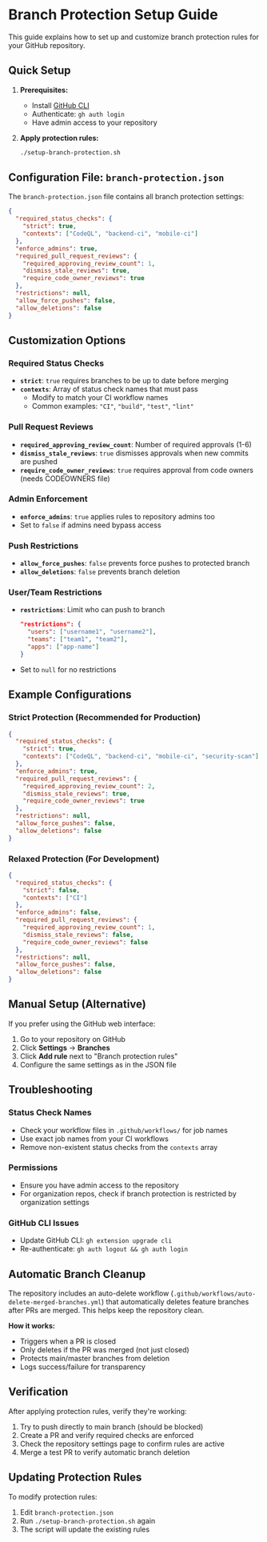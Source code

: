 # Branch Protection Setup Guide

This guide explains how to set up and customize branch protection rules for your GitHub repository.

## Quick Setup

1. **Prerequisites:**
   - Install [GitHub CLI](https://cli.github.com/)
   - Authenticate: `gh auth login`
   - Have admin access to your repository

2. **Apply protection rules:**
   ```bash
   ./setup-branch-protection.sh
   ```

## Configuration File: `branch-protection.json`

The `branch-protection.json` file contains all branch protection settings:

```json
{
  "required_status_checks": {
    "strict": true,
    "contexts": ["CodeQL", "backend-ci", "mobile-ci"]
  },
  "enforce_admins": true,
  "required_pull_request_reviews": {
    "required_approving_review_count": 1,
    "dismiss_stale_reviews": true,
    "require_code_owner_reviews": true
  },
  "restrictions": null,
  "allow_force_pushes": false,
  "allow_deletions": false
}
```

## Customization Options

### Required Status Checks
- **`strict`**: `true` requires branches to be up to date before merging
- **`contexts`**: Array of status check names that must pass
  - Modify to match your CI workflow names
  - Common examples: `"CI"`, `"build"`, `"test"`, `"lint"`

### Pull Request Reviews
- **`required_approving_review_count`**: Number of required approvals (1-6)
- **`dismiss_stale_reviews`**: `true` dismisses approvals when new commits are pushed
- **`require_code_owner_reviews`**: `true` requires approval from code owners (needs CODEOWNERS file)

### Admin Enforcement
- **`enforce_admins`**: `true` applies rules to repository admins too
- Set to `false` if admins need bypass access

### Push Restrictions
- **`allow_force_pushes`**: `false` prevents force pushes to protected branch
- **`allow_deletions`**: `false` prevents branch deletion

### User/Team Restrictions
- **`restrictions`**: Limit who can push to branch
  ```json
  "restrictions": {
    "users": ["username1", "username2"],
    "teams": ["team1", "team2"],
    "apps": ["app-name"]
  }
  ```
- Set to `null` for no restrictions

## Example Configurations

### Strict Protection (Recommended for Production)
```json
{
  "required_status_checks": {
    "strict": true,
    "contexts": ["CodeQL", "backend-ci", "mobile-ci", "security-scan"]
  },
  "enforce_admins": true,
  "required_pull_request_reviews": {
    "required_approving_review_count": 2,
    "dismiss_stale_reviews": true,
    "require_code_owner_reviews": true
  },
  "restrictions": null,
  "allow_force_pushes": false,
  "allow_deletions": false
}
```

### Relaxed Protection (For Development)
```json
{
  "required_status_checks": {
    "strict": false,
    "contexts": ["CI"]
  },
  "enforce_admins": false,
  "required_pull_request_reviews": {
    "required_approving_review_count": 1,
    "dismiss_stale_reviews": false,
    "require_code_owner_reviews": false
  },
  "restrictions": null,
  "allow_force_pushes": false,
  "allow_deletions": false
}
```

## Manual Setup (Alternative)

If you prefer using the GitHub web interface:

1. Go to your repository on GitHub
2. Click **Settings** → **Branches**
3. Click **Add rule** next to "Branch protection rules"
4. Configure the same settings as in the JSON file

## Troubleshooting

### Status Check Names
- Check your workflow files in `.github/workflows/` for job names
- Use exact job names from your CI workflows
- Remove non-existent status checks from the `contexts` array

### Permissions
- Ensure you have admin access to the repository
- For organization repos, check if branch protection is restricted by organization settings

### GitHub CLI Issues
- Update GitHub CLI: `gh extension upgrade cli`
- Re-authenticate: `gh auth logout && gh auth login`

## Automatic Branch Cleanup

The repository includes an auto-delete workflow (`.github/workflows/auto-delete-merged-branches.yml`) that automatically deletes feature branches after PRs are merged. This helps keep the repository clean.

**How it works:**
- Triggers when a PR is closed
- Only deletes if the PR was merged (not just closed)
- Protects main/master branches from deletion
- Logs success/failure for transparency

## Verification

After applying protection rules, verify they're working:

1. Try to push directly to main branch (should be blocked)
2. Create a PR and verify required checks are enforced
3. Check the repository settings page to confirm rules are active
4. Merge a test PR to verify automatic branch deletion

## Updating Protection Rules

To modify protection rules:

1. Edit `branch-protection.json`
2. Run `./setup-branch-protection.sh` again
3. The script will update the existing rules